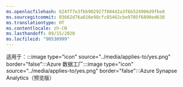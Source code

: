 ```yaml
---
ms.openlocfilehash: 624ff7e3fbb902927f804d2a3f6b524906d9fbe8
ms.sourcegitcommit: 03662d76a816e98cfc85462cbe9705f6890ed638
ms.translationtype: HT
ms.contentlocale: zh-CN
ms.lasthandoff: 09/15/2020
ms.locfileid: "90530999"
---
```

<Token>适用于：:::image type="icon" source="../media/applies-to/yes.png" border="false":::Azure 数据工厂:::image type="icon" source="../media/applies-to/yes.png" border="false":::Azure Synapse Analytics（预览版）</Token> 

